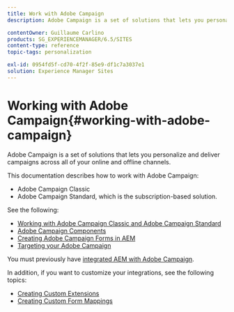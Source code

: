 ```yaml
---
title: Work with Adobe Campaign
description: Adobe Campaign is a set of solutions that lets you personalize and deliver campaigns across all of your online and offline channels.

contentOwner: Guillaume Carlino
products: SG_EXPERIENCEMANAGER/6.5/SITES
content-type: reference
topic-tags: personalization

exl-id: 0954fd5f-cd70-4f2f-85e9-df1c7a3037e1
solution: Experience Manager Sites
---
```

# Working with Adobe Campaign{#working-with-adobe-campaign}

Adobe Campaign is a set of solutions that lets you personalize and deliver campaigns across all of your online and offline channels.

This documentation describes how to work with Adobe Campaign:

* Adobe Campaign Classic
* Adobe Campaign Standard, which is the subscription-based solution.

See the following:

* [Working with Adobe Campaign Classic and Adobe Campaign Standard](/help/sites-authoring/campaign.md)
* [Adobe Campaign Components](/help/sites-authoring/adobe-campaign-components.md)
* [Creating Adobe Campaign Forms in AEM](/help/sites-authoring/adobe-campaign-forms.md)
* [Targeting your Adobe Campaign](/help/sites-authoring/target-adobe-campaign.md)

You must previously have [integrated AEM with Adobe Campaign](/help/sites-administering/campaign.md).

In addition, if you want to customize your integrations, see the following topics:

* [Creating Custom Extensions](/help/sites-developing/extending-campaign-extensions.md)
* [Creating Custom Form Mappings](/help/sites-developing/extending-campaign-form-mapping.md)
